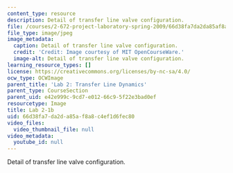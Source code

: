 ```yaml
---
content_type: resource
description: Detail of transfer line valve configuration.
file: /courses/2-672-project-laboratory-spring-2009/66d38fa7da2da85af8a8c4ef1d6fec80_lab2-1b.jpg
file_type: image/jpeg
image_metadata:
  caption: Detail of transfer line valve configuration.
  credit: 'Credit: Image courtesy of MIT OpenCourseWare.'
  image-alt: Detail of transfer line valve configuration.
learning_resource_types: []
license: https://creativecommons.org/licenses/by-nc-sa/4.0/
ocw_type: OCWImage
parent_title: 'Lab 2: Transfer Line Dynamics'
parent_type: CourseSection
parent_uid: e42e999c-9cd7-e012-66c9-5f22e3bad0ef
resourcetype: Image
title: Lab 2-1b
uid: 66d38fa7-da2d-a85a-f8a8-c4ef1d6fec80
video_files:
  video_thumbnail_file: null
video_metadata:
  youtube_id: null
---
```

Detail of transfer line valve configuration.